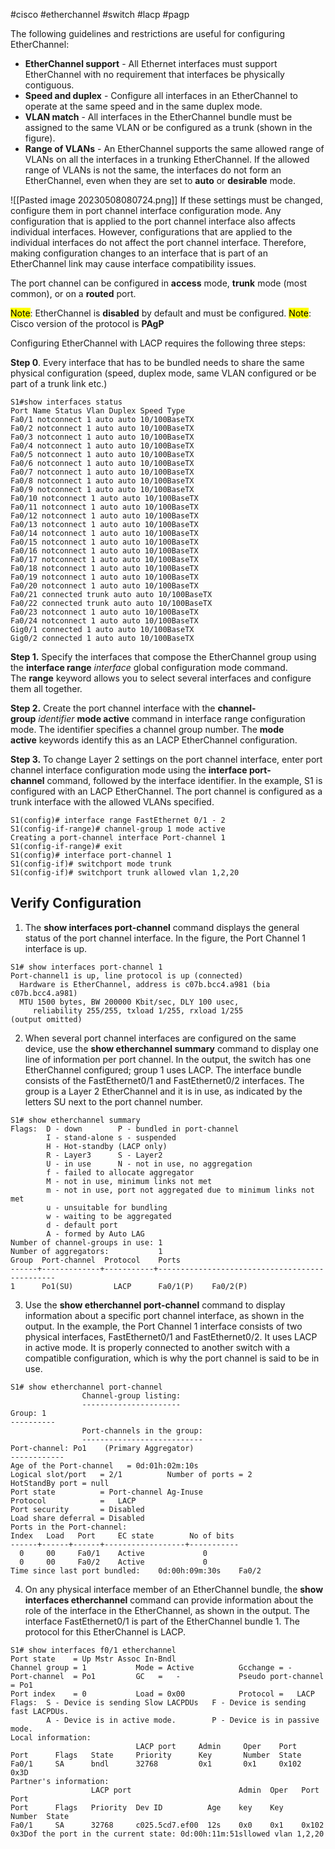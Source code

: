 #cisco #etherchannel #switch #lacp #pagp

The following guidelines and restrictions are useful for configuring EtherChannel:
-   **EtherChannel support** - All Ethernet interfaces must support EtherChannel with no requirement that interfaces be physically contiguous.
-   **Speed and duplex** - Configure all interfaces in an EtherChannel to operate at the same speed and in the same duplex mode.
-   **VLAN match** - All interfaces in the EtherChannel bundle must be assigned to the same VLAN or be configured as a trunk (shown in the figure).
-   **Range of VLANs** - An EtherChannel supports the same allowed range of VLANs on all the interfaces in a trunking EtherChannel. If the allowed range of VLANs is not the same, the interfaces do not form an EtherChannel, even when they are set to **auto** or **desirable** mode.

![[Pasted image 20230508080724.png]]
If these settings must be changed, configure them in port channel interface configuration mode. Any configuration that is applied to the port channel interface also affects individual interfaces. However, configurations that are applied to the individual interfaces do not affect the port channel interface. Therefore, making configuration changes to an interface that is part of an EtherChannel link may cause interface compatibility issues.

The port channel can be configured in **access** mode, **trunk** mode (most common), or on a **routed** port.

<mark>Note</mark>: EtherChannel is **disabled** by default and must be configured.
<mark>Note</mark>: Cisco version of the protocol is **PAgP**

Configuring EtherChannel with LACP requires the following three steps:

**Step 0**. Every interface that has to be bundled needs to share the same physical configuration (speed, duplex mode, same VLAN configured or be part of a trunk link etc.)
```
S1#show interfaces status
Port Name Status Vlan Duplex Speed Type
Fa0/1 notconnect 1 auto auto 10/100BaseTX
Fa0/2 notconnect 1 auto auto 10/100BaseTX
Fa0/3 notconnect 1 auto auto 10/100BaseTX
Fa0/4 notconnect 1 auto auto 10/100BaseTX
Fa0/5 notconnect 1 auto auto 10/100BaseTX
Fa0/6 notconnect 1 auto auto 10/100BaseTX
Fa0/7 notconnect 1 auto auto 10/100BaseTX
Fa0/8 notconnect 1 auto auto 10/100BaseTX
Fa0/9 notconnect 1 auto auto 10/100BaseTX
Fa0/10 notconnect 1 auto auto 10/100BaseTX
Fa0/11 notconnect 1 auto auto 10/100BaseTX
Fa0/12 notconnect 1 auto auto 10/100BaseTX
Fa0/13 notconnect 1 auto auto 10/100BaseTX
Fa0/14 notconnect 1 auto auto 10/100BaseTX
Fa0/15 notconnect 1 auto auto 10/100BaseTX
Fa0/16 notconnect 1 auto auto 10/100BaseTX
Fa0/17 notconnect 1 auto auto 10/100BaseTX
Fa0/18 notconnect 1 auto auto 10/100BaseTX
Fa0/19 notconnect 1 auto auto 10/100BaseTX
Fa0/20 notconnect 1 auto auto 10/100BaseTX
Fa0/21 connected trunk auto auto 10/100BaseTX
Fa0/22 connected trunk auto auto 10/100BaseTX
Fa0/23 notconnect 1 auto auto 10/100BaseTX
Fa0/24 notconnect 1 auto auto 10/100BaseTX
Gig0/1 connected 1 auto auto 10/100BaseTX
Gig0/2 connected 1 auto auto 10/100BaseTX
```

**Step 1.** Specify the interfaces that compose the EtherChannel group using the **interface range** _interface_ global configuration mode command. The **range** keyword allows you to select several interfaces and configure them all together.

**Step 2.** Create the port channel interface with the **channel-group** _identifier_ **mode active** command in interface range configuration mode. The identifier specifies a channel group number. The **mode active** keywords identify this as an LACP EtherChannel configuration.

**Step 3.** To change Layer 2 settings on the port channel interface, enter port channel interface configuration mode using the **interface port-channel** command, followed by the interface identifier. In the example, S1 is configured with an LACP EtherChannel. The port channel is configured as a trunk interface with the allowed VLANs specified.

```
S1(config)# interface range FastEthernet 0/1 - 2
S1(config-if-range)# channel-group 1 mode active
Creating a port-channel interface Port-channel 1
S1(config-if-range)# exit
S1(config)# interface port-channel 1
S1(config-if)# switchport mode trunk
S1(config-if)# switchport trunk allowed vlan 1,2,20
```
## Verify Configuration

1. The **show interfaces port-channel** command displays the general status of the port channel interface. In the figure, the Port Channel 1 interface is up.

```
S1# show interfaces port-channel 1
Port-channel1 is up, line protocol is up (connected)
  Hardware is EtherChannel, address is c07b.bcc4.a981 (bia c07b.bcc4.a981)
  MTU 1500 bytes, BW 200000 Kbit/sec, DLY 100 usec,
     reliability 255/255, txload 1/255, rxload 1/255
(output omitted)
```

2. When several port channel interfaces are configured on the same device, use the **show etherchannel summary** command to display one line of information per port channel. In the output, the switch has one EtherChannel configured; group 1 uses LACP. The interface bundle consists of the FastEthernet0/1 and FastEthernet0/2 interfaces. The group is a Layer 2 EtherChannel and it is in use, as indicated by the letters SU next to the port channel number.

```
S1# show etherchannel summary
Flags:  D - down        P - bundled in port-channel
        I - stand-alone s - suspended
        H - Hot-standby (LACP only)
        R - Layer3      S - Layer2
        U - in use      N - not in use, no aggregation
        f - failed to allocate aggregator
        M - not in use, minimum links not met
        m - not in use, port not aggregated due to minimum links not met
        u - unsuitable for bundling
        w - waiting to be aggregated
        d - default port
        A - formed by Auto LAG
Number of channel-groups in use: 1
Number of aggregators:           1
Group  Port-channel  Protocol    Ports
------+-------------+-----------+-----------------------------------------------
1      Po1(SU)         LACP      Fa0/1(P)    Fa0/2(P)
```

3. Use the **show etherchannel port-channel** command to display information about a specific port channel interface, as shown in the output. In the example, the Port Channel 1 interface consists of two physical interfaces, FastEthernet0/1 and FastEthernet0/2. It uses LACP in active mode. It is properly connected to another switch with a compatible configuration, which is why the port channel is said to be in use.

```
S1# show etherchannel port-channel
                Channel-group listing:
                ----------------------
Group: 1
----------
                Port-channels in the group:
                ---------------------------
Port-channel: Po1    (Primary Aggregator)
------------
Age of the Port-channel   = 0d:01h:02m:10s
Logical slot/port   = 2/1          Number of ports = 2
HotStandBy port = null
Port state          = Port-channel Ag-Inuse
Protocol            =   LACP
Port security       = Disabled
Load share deferral = Disabled
Ports in the Port-channel:
Index   Load   Port     EC state        No of bits
------+------+------+------------------+-----------
  0     00     Fa0/1    Active             0
  0     00     Fa0/2    Active             0
Time since last port bundled:    0d:00h:09m:30s    Fa0/2
```

4. On any physical interface member of an EtherChannel bundle, the **show interfaces etherchannel** command can provide information about the role of the interface in the EtherChannel, as shown in the output. The interface FastEthernet0/1 is part of the EtherChannel bundle 1. The protocol for this EtherChannel is LACP.

```
S1# show interfaces f0/1 etherchannel
Port state    = Up Mstr Assoc In-Bndl
Channel group = 1           Mode = Active          Gcchange = -
Port-channel  = Po1         GC   =   -             Pseudo port-channel = Po1
Port index    = 0           Load = 0x00            Protocol =   LACP
Flags:  S - Device is sending Slow LACPDUs   F - Device is sending fast LACPDUs.
        A - Device is in active mode.        P - Device is in passive mode.
Local information:
                            LACP port     Admin     Oper    Port       
Port      Flags   State     Priority      Key       Number  State
Fa0/1     SA      bndl      32768         0x1       0x1     0x102       0x3D
Partner's information:
                  LACP port                        Admin  Oper   Port    Port
Port      Flags   Priority  Dev ID          Age    key    Key    Number  State
Fa0/1     SA      32768     c025.5cd7.ef00  12s    0x0    0x1    0x102   0x3Dof the port in the current state: 0d:00h:11m:51sllowed vlan 1,2,20
```